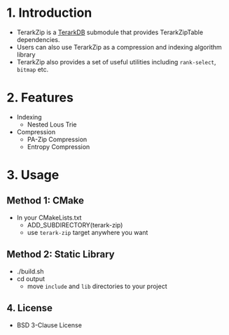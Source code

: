 # 1. Introduction
- TerarkZip is a [TerarkDB](https://github.com/bytedance/terarkdb) submodule that provides TerarkZipTable dependencies.
- Users can also use TerarkZip as a compression and indexing algorithm library
- TerarkZip also provides a set of useful utilities including `rank-select`, `bitmap` etc.

# 2. Features
- Indexing
  - Nested Lous Trie
- Compression
  - PA-Zip Compression
  - Entropy Compression

# 3. Usage
## Method 1: CMake
- In your CMakeLists.txt
  - ADD_SUBDIRECTORY(terark-zip)
  - use `terark-zip` target anywhere you want

## Method 2: Static Library
- ./build.sh
- cd output
  - move `include` and `lib` directories to your project


## 4. License
- BSD 3-Clause License
